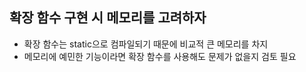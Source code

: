 ## 확장 함수 구현 시 메모리를 고려하자
- 확장 함수는 static으로 컴파일되기 때문에 비교적 큰 메모리를 차지
- 메모리에 예민한 기능이라면 확장 함수를 사용해도 문제가 없을지 검토 필요
